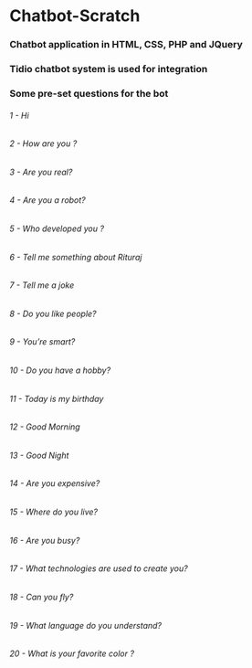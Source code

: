 # Chatbot-Scratch
### Chatbot application in HTML, CSS, PHP and JQuery

### Tidio chatbot system is used for integration

### Some pre-set questions for the bot

###### 1 - Hi
###### 2 - How are you ?
###### 3 - Are you real?
###### 4 - Are you a robot?
###### 5 - Who developed you ?
###### 6 - Tell me something about Rituraj
###### 7 - Tell me a joke
###### 8 - Do you like people?
###### 9 - You’re smart?
###### 10 - Do you have a hobby?
###### 11 - Today is my birthday
###### 12 - Good Morning
###### 13 - Good Night
###### 14 - Are you expensive?
###### 15 - Where do you live?
###### 16 - Are you busy?
###### 17 - What technologies are used to create you?
###### 18 - Can you fly?
###### 19 - What language do you understand?
###### 20 - What is your favorite color ?
